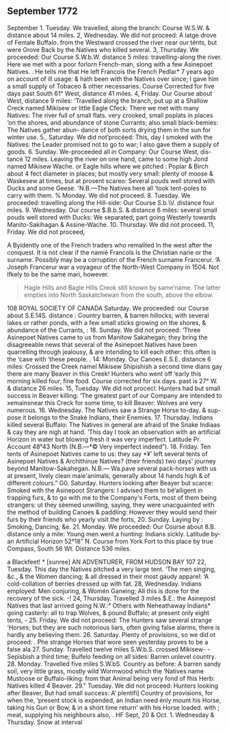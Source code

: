 ## September 1772

September 1. Tuesday. We travelled, along the branch: Course 
W.S.W. & distance about 14 miles. 
2, Wednesday. We did not proceed: A latge drove of Female 
Buffalo. from the Westward crossed the river near our ténts, but were 
Grove Back by the Natives who killed several. 
3, Thursday. We proceeded: Our Course S.W.b.W. distance 5 
miles: travelling-along the river. Here we met with a poor forlorn 
French-man, slong with a few Asinepoet Natives. . He tells me that He 
left Francois the French Pedlar* 7 years ago on account of ill usage: & 
hath been with the Natives over since; I gave him a small supply of 
Tobaceo & other necessaries. Course Corrected for five days past South 
61° West, distance 41 miles. 
4, Friday. Our Course about West, distance 9 miles: ‘Travelled 
along the branch, put up at a Shallow Creck named Mikisew or little 
Eagle Cfeck: There we met with many Natives: The river full of small 
flats. very crooked, small poplats in places ‘on the shores, and abundance 
of stone Currants; also small black-bemies: The Natives gather abun- 
dance of both sorts drying them in the sun for winter use. 
5., Saturday. We did not’procéed: This, day I smoked with the 
Natives: the Leader promised not to go to war; I also gave them a 
supply of goods. 
6. Sunday. We-proceeded all in Company: Our Course West, dis- 
tancé 12 miles. Leaving the river on one hand, came to some high 
Jond named Mikisew Wache. or Eagle hills where we pitched : Poplar & 
Birch about 4 fect diameter in places; but mostly very small: plenty of 
moose & Waskesew at times, but at prosent scareo: Several pouds well 
stored with Ducks and some Geese. 'N.B.—The Natives here all ‘took 
tent-poles to carry with them. 
% Monday. We did not proceed. 
8. Tuesday. We proceeded: travelling along the Hill-side: Our 
Course S.b.\V. distance four miles. 
9. Wednesday. Our course $.B.b.S. & distance 6 miles: several 
small pouds well stored with Ducks: We separated, part going Westerly 
towards Manito-Sakihagan & Assine-Wache. 
10. Thursday. We did not proceed. 
11, Friday. We did not proceed, 
  
   
   
  
  
       
   
   
A Byidently one of the French traders who remalited In the west after the 
conquest. It is not clear if the namié Francols Is the Christian narie or the 
surname. Possibly may be a corruption of the French surname Francerur. 
‘A Joseph Francerur war a voyageur of the North-West Company in 1504. 
Not lfkely to be the same mari, however. 
>Hagle Hills and Bagle Hills Creok still known by same’name. The 
latter empties into North Saskatchewan from the south, above the elbow.
    
108 ROYAL SOCIETY OF CANADA 
Saturday. We proceeded: our Course about S.E.14S. distance 
: Country barren, & barren hillocks; with several lakes or rather 
ponds, with a few small sticks growing on the shores, & abundance of the 
Currants, : 
18. Sunday. We did not proceed: ‘Three Asinepoet Natives came 
to us from Manitow Sakahegan; they bring the disagreeable news that 
several of the Asinepoet Natives have been quarrelling through jealousy, 
& are intending to kill each other: this often is the ‘case with ‘these 
people. 
. 
14: Monday. Our Canoes E.S.E. distance 6 miles: Crossed the 
Creek namel Mikisew Shipishish a second time 
dians gay there are many Beaver in this Creek! Hunters who went off 
‘early this morning killed four, fine food. Course corrected for six days. 
past is 27° W. & distance 26 miles. 
15, Tuesday. We did not procecl: Hunters had but small success 
in Beaver killing: ‘The greatest part of our Company are intended to 
xemainsnear this Creck for some time, to kill Beaver: Wolves are very 
numerous. 
16. Wednesday. The Natives saw a Strange Horse to-day. & sup- 
pose it belongs to the Snaké Indians, their Enemies. 
17. Thursday. Indians killed several Buffalo: The Natives in 
general are afraid of the Snake Indiaas & cay they are nigh at hand. 
‘This day I took an observation with an artificial Horizon in water but 
blowing fresh it was very imperfect. Latitude Pr. Account 48°43 North 
(N.B.—*© Very imperfect indeed”). 
18. Friday. Ten tents of Asinepoet Natives came to us: they say 
*¥’ left several tents of Asinepoet Natives & Archithinue Natives? 
(their friends) two days' journey beyond Manitow-Sakahegan. N.B.— 
Wa.pave several pack-horses with us at present, lively clean maie'animals, 
generally about 14 hands high & of different colours.” 
G0. Saturday. Hunters looking after Beayer but scarce: Smoked 
with the Asinepoot Strangers: I advised them to bé‘ailigent in trapping 
furs, & to go with me to the Company's Forts, most of them being 
strangers: ut they séemed unwilling, saying, they were unacguainted 
with the method of building Canoes & paddling: However they would 
send their furs by their friends who yearly visit the forts, 
20. Sunday. Laying by : Smoking, Dancing, &e. 
21. Monday. We proceeded: Our Course about 8.B. distance only 
a mile: Young men went a hunting: Indians sickly. Latitude by-an 
Artificial Horizon 52°18" N. Course from York Fort to this place by 
true Compass, South 56 Wt. Distance 536 miles. 
   
 
  
  
    
    
  
  
  
a Blackfeet! *
[sunree] AN ADVENTURER, FROM HUDSON BAY 107 
22, Tuesday. This day the Natives pitched a very large tent. 
‘The men singing, &c., & the Women dancing; & all dressed in their most 
gaudy apparel: ‘A cold-collation of berries dressed up with fat. 
28, Wednesday. Indians employed: Men conjuring, & Womén 
Ganeing; All this is done for the recovery of the sick. -! 
24, Thursday. Travelled 3 miles $.E.: the Asinepost Natives that 
last arrived going N.W.:° Others with Neheathaway Indians* going 
casterly: all to trap Wolves, & pound Buffalo; at present only eight 
tents, - 
25. Friday. We did not proceed: The Hunters saw several strange 
‘Horses; but they are such notorious liars, often giving false alarms, 
there is hardly any believing them. 
26. Saturday. Plenty of provisions, so we did ot proceed: . Phe 
strange Horses that wore seen yesterday proves to be a false ala 
27. Sunday. Travelled twelve miles S.W.b.S. crossed Mikisew- - 
Sepisbish a third time; Buifelo feeding on all sides: Barren unlevel 
country. 
28. Monday. Travelled five miles S.W.bS. Country as before: 
A barren sandy soil, very little grass, mostly wild Wormwood which the 
‘Natives name Mustoose or Buffalo-liking: from that Animal being very 
fond of fhis Herb: Natives killed 4 Beaver. 
29." Tuesday. We did not proceed: Hunters looking after Beaver, 
But had small success: A’ plentifi] Country of provisions, for when the, 
‘present stock is expended, an Indian need énly mount his Horse, taking 
his Gun or Bow, & in a short time return’ with his Horse loaded. with 
; meat, supplying his neighbours also, . 
HF Sept, 20 & Oct. 1. Wednesday & Thursday. Snow at interval 
